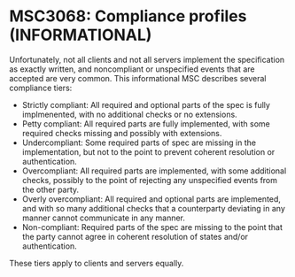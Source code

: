 # MSC3068: Compliance profiles (INFORMATIONAL)

Unfortunately, not all clients and not all servers implement the specification
as exactly written, and noncompliant or unspecified events that are accepted
are very common. This informational MSC describes several compliance tiers:

* Strictly compliant: All required and optional parts of the spec is fully
implmenented, with no additional checks or no extensions.
* Petty compliant: All required parts are fully implemented, with some required
checks missing and possibly with extensions.
* Undercompliant: Some required parts of spec are missing in the implementation,
but not to the point to prevent coherent resolution or authentication.
* Overcompliant: All required parts are implemented, with some additional
checks, possibly to the point of rejecting any unspecified events from the
other party.
* Overly overcompliant: All required and optional parts are implemented, and with
so many additional checks that a counterparty deviating in any manner cannot
communicate in any manner.
* Non-compliant: Required parts of the spec are missing to the point that the
party cannot agree in coherent resolution of states and/or authentication.

These tiers apply to clients and servers equally.
